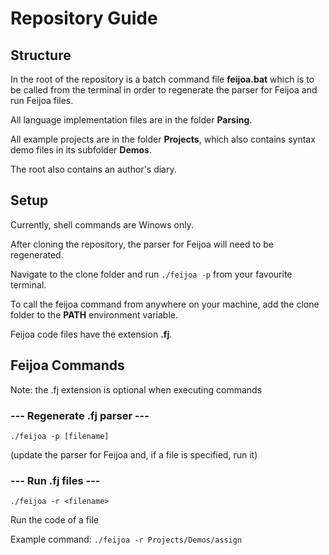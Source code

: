 # Repository Guide

## Structure

In the root of the repository is a batch command file **feijoa.bat** which
is to be called from the terminal in order to regenerate the parser for Feijoa and run Feijoa files.

All language implementation files are in the folder **Parsing**.

All example projects are in the folder **Projects**, 
which also contains syntax demo files in its subfolder **Demos**.

The root also contains an author's diary.

## Setup 
Currently, shell commands are Winows only.

After cloning the repository, the parser for Feijoa will need to be regenerated.

Navigate to the clone folder and run `./feijoa -p` from your favourite terminal.

To call the feijoa command from anywhere on your machine, add the clone folder to the **PATH** environment variable.

Feijoa code files have the extension **.fj**.


## Feijoa Commands

Note: the .fj extension is optional when executing commands

### --- Regenerate .fj parser ---

`./feijoa -p [filename]`

(update the parser for Feijoa and, if a file is specified, run it)

### --- Run .fj files ---

`./feijoa -r <filename>`

Run the code of a file

Example command: `./feijoa -r Projects/Demos/assign`

